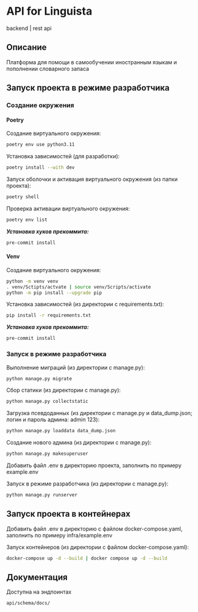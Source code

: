 # API for Linguista
backend | rest api

<!-- [![CI](https://github.com/FSD-For-Self-Dev/LinguistaAPI/actions/workflows/main.yml/badge.svg?branch=main)](https://github.com/FSD-For-Self-Dev/LinguistaAPI/actions/workflows/main.yml) -->

## Описание

Платформа для помощи в самообучении иностранным языкам и пополнении словарного запаса

## Запуск проекта в режиме разработчика

### Создание окружения

#### Poetry

Создание виртуального окружения:
```bash
poetry env use python3.11
```

Установка зависимостей (для разработки):
```bash
poetry install --with dev
```

Запуск оболочки и активация виртуального окружения (из папки проекта):
```bash
poetry shell
```

Проверка активации виртуального окружения:
```bash
poetry env list
```

***Установка хуков прекоммита:***
```bash
pre-commit install
```

#### Venv

Создание виртуального окружения:
```bash
python -m venv venv
. venv/Sctipts/actvate | source venv/Scripts/activate
python -m pip install --upgrade pip
```

Установка зависимостей (из директории с requirements.txt):
```bash
pip install -r requirements.txt
```

***Установка хуков прекоммита:***
```bash
pre-commit install
```

### Запуск в режиме разработчика

Выполнение миграций (из директории с manage.py):
```bash
python manage.py migrate
```

Сбор статики (из директории с manage.py):
```bash
python manage.py collectstatic
```

Загрузка псевдоданных (из директории с manage.py и data_dump.json; логин и пароль админа: admin 123):
```bash
python manage.py loaddata data_dump.json
```

Создание нового админа (из директории с manage.py):
```bash
python manage.py makesuperuser
```

Добавить файл .env в директорию проекта, заполнить по примеру example.env

Запуск в режиме разработчика (из директории с manage.py):
```bash
python manage.py runserver
```

## Запуск проекта в контейнерах

Добавить файл .env в директорию с файлом docker-compose.yaml, заполнить по примеру infra/example.env

Запуск контейнеров (из директории с файлом docker-compose.yaml):
```bash
docker-compose up -d --build | docker compose up -d --build
```

## Документация

Доступна на эндпоинтах
```
api/schema/docs/
```
